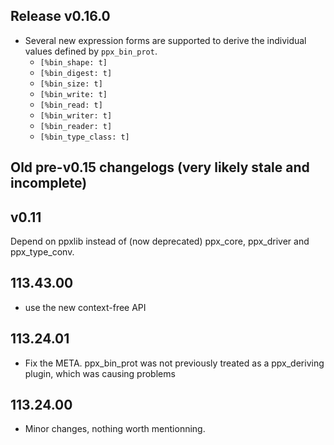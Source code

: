 ## Release v0.16.0

- Several new expression forms are supported to derive the individual
values defined by `ppx_bin_prot`.
  * `[%bin_shape: t]`
  * `[%bin_digest: t]`
  * `[%bin_size: t]`
  * `[%bin_write: t]`
  * `[%bin_read: t]`
  * `[%bin_writer: t]`
  * `[%bin_reader: t]`
  * `[%bin_type_class: t]`

## Old pre-v0.15 changelogs (very likely stale and incomplete)

## v0.11

Depend on ppxlib instead of (now deprecated) ppx\_core, ppx\_driver and
ppx\_type\_conv.

## 113.43.00

- use the new context-free API

## 113.24.01

- Fix the META. ppx\_bin\_prot was not previously treated as a
  ppx\_deriving plugin, which was causing problems

## 113.24.00

- Minor changes, nothing worth mentionning.
